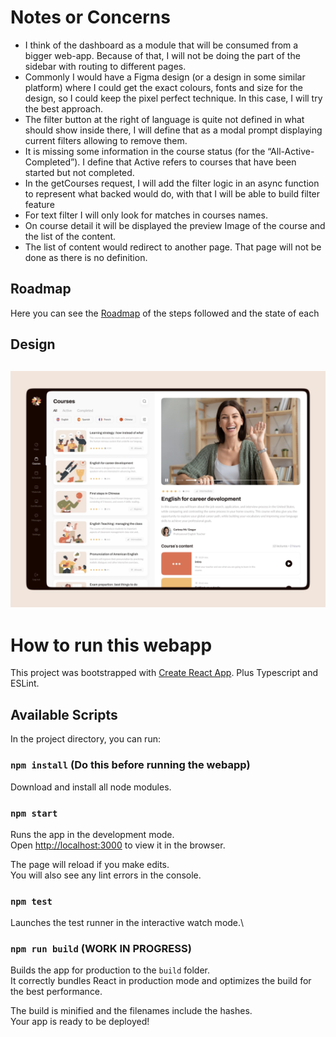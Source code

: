 # Notes or Concerns

- I think of the dashboard as a module that will be consumed from a bigger web-app. Because of that, I will not be doing the part of the sidebar with routing to different pages.
- Commonly I would have a Figma design (or a design in some similar platform) where I could get the exact colours, fonts and size for the design, so I could keep the pixel perfect technique. In this case, I will try the best approach.
- The filter button at the right of language is quite not defined in what should show inside there, I will define that as a modal prompt displaying current filters allowing to remove them.
- It is missing some information in the course status (for the “All-Active-Completed”). I define that Active refers to courses that have been started but not completed.
- In the getCourses request, I will add the filter logic in an async function to represent what backed would do, with that I will be able to build filter feature
- For text filter I will only look for matches in courses names.
- On course detail it will be displayed the preview Image of the course and the list of the content.
- The list of content would redirect to another page. That page will not be done as there is no definition.

## Roadmap 
Here you can see the [Roadmap](https://github.com/julian916/web-courses-dashboard/wiki/Roadmap) of the steps followed and the state of each

## Design
![Dashboard](assets/dashboard.png)
------

# How to run this webapp

This project was bootstrapped with [Create React App](https://github.com/facebook/create-react-app).
Plus Typescript and ESLint.

## Available Scripts

In the project directory, you can run:

### `npm install` (**Do this before running the webapp**)

Download and install all node modules.

### `npm start`

Runs the app in the development mode.\
Open [http://localhost:3000](http://localhost:3000) to view it in the browser.

The page will reload if you make edits.\
You will also see any lint errors in the console.

### `npm test`

Launches the test runner in the interactive watch mode.\

### `npm run build` (WORK IN PROGRESS)

Builds the app for production to the `build` folder.\
It correctly bundles React in production mode and optimizes the build for the best performance.

The build is minified and the filenames include the hashes.\
Your app is ready to be deployed!


